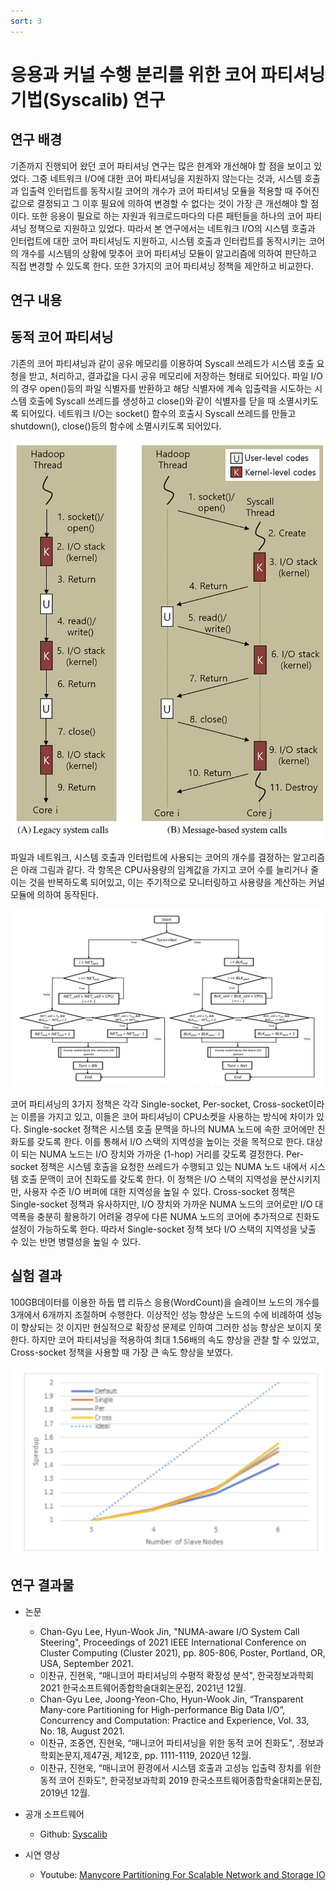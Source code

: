 ```yaml
---
sort: 3
---
```


# 응용과 커널 수행 분리를 위한 코어 파티셔닝 기법(Syscalib) 연구

## 연구 배경

기존까지 진행되어 왔던 코어 파티셔닝 연구는 많은 한계와 개선해야 할 점을 보이고 있었다. 그중 네트워크 I/O에 대한 코어 파티셔닝을 지원하지 않는다는 것과, 시스템 호출과 입출력 인터럽트를 동작시킬 코어의 개수가 코어 파티셔닝 모듈을 적용할 때 주어진 값으로 결정되고 그 이후 필요에 의하여 변경할 수 없다는 것이 가장 큰 개선해야 할 점이다. 또한 응용이 필요로 하는 자원과 워크로드마다의 다른 패턴들을 하나의 코어 파티셔닝 정책으로 지원하고 있었다. 따라서 본 연구에서는 네트워크 I/O의 시스템 호출과 인터럽트에 대한 코어 파티셔닝도 지원하고, 시스템 호출과 인터럽트를 동작시키는 코어의 개수를 시스템의 상황에 맞추어 코어 파티셔닝 모듈이 알고리즘에 의하여 판단하고 직접 변경할 수 있도록 한다. 또한 3가지의 코어 파티셔닝 정책을 제안하고 비교한다.

## 연구 내용

## 동적 코어 파티셔닝

기존의 코어 파티셔닝과 같이 공유 메모리를 이용하여 Syscall 쓰레드가 시스템 호출 요청을 받고, 처리하고, 결과값을 다시 공유 메모리에 저장하는 형태로 되어있다. 파일 I/O의 경우 open()등의 파일 식별자를 반환하고 해당 식별자에 계속 입출력을 시도하는 시스템 호출에 Syscall 쓰레드를 생성하고 close()와 같이 식별자를 닫을 때 소멸시키도록 되어있다. 네트워크 I/O는 socket() 함수의 호출시 Syscall 쓰레드를 만들고 shutdown(), close()등의 함수에 소멸시키도록 되어있다.

![Fig1](/Data/images/02/02-09-03-01.png)

파일과 네트워크, 시스템 호출과 인터럽트에 사용되는 코어의 개수를 결정하는 알고리즘은 아래 그림과 같다. 각 항목은 CPU사용량의 임계값을 가지고 코어 수를 늘리거나 줄이는 것을 반복하도록 되어있고, 이는 주기적으로 모니터링하고 사용량을 계산하는 커널 모듈에 의하여 동작된다.

![Fig1](/Data/images/02/02-09-03-02.png)

코어 파티셔닝의 3가지 정책은 각각 Single-socket, Per-socket, Cross-socket이라는 이름을 가지고 있고, 이들은 코어 파티셔닝이 CPU소켓을 사용하는 방식에 차이가 있다. Single-socket 정책은 시스템 호출 문맥을 하나의 NUMA 노드에 속한 코어에만 친화도를 갖도록 한다. 이를 통해서 I/O 스택의 지역성을 높이는 것을 목적으로 한다. 대상이 되는 NUMA 노드는 I/O 장치와 가까운 (1-hop) 거리를 갖도록 결정한다. Per-socket 정책은 시스템 호출을 요청한 쓰레드가 수행되고 있는 NUMA 노드 내에서 시스템 호출 문맥이 코어 친화도를 갖도록 한다. 이 정책은 I/O 스택의 지역성을 분산시키지만, 사용자 수준 I/O 버퍼에 대한 지역성을 높일 수 있다. Cross-socket 정책은 Single-socket 정책과 유사하지만, I/O 장치와 가까운 NUMA 노드의 코어로만 I/O 대역폭을 충분히 활용하기 어려울 경우에 다른 NUMA 노드의 코어에 추가적으로 친화도 설정이 가능하도록 한다. 따라서 Single-socket 정책 보다 I/O 스택의 지역성을 낮출 수 있는 반면 병렬성을 높일 수 있다.

## 실험 결과

100GB데이터를 이용한 하둡 맵 리듀스 응용(WordCount)을 슬레이브 노드의 개수를 3개에서 6개까지 조절하며 수행한다. 이상적인 성능 향상은 노드의 수에 비례하여 성능이 향상되는 것 이지만 현실적으로 확장성 문제로 인하여 그러한 성능 향상은 보이지 못한다. 하지만 코어 파티셔닝을 적용하여 최대 1.56배의 속도 향상을 관찰 할 수 있었고, Cross-socket 정책을 사용할 때 가장 큰 속도 향상을 보였다.

![Fig1](/Data/images/02/02-09-03-03.png)

## 연구 결과물

* 논문
  - Chan-Gyu Lee, Hyun-Wook Jin, "NUMA-aware I/O System Call Steering", Proceedings of 2021 IEEE International Conference on Cluster Computing (Cluster 2021), pp. 805-806, Poster, Portland, OR, USA, September 2021.
  - 이찬규, 진현욱, “매니코어 파티셔닝의 수평적 확장성 분석", 한국정보과학회 2021 한국소프트웨어종합학술대회논문집, 2021년 12월.
  - Chan-Gyu Lee, Joong-Yeon-Cho, Hyun-Wook Jin, “Transparent Many-core Partitioning for High-performance Big Data I/O”, Concurrency and Computation: Practice and Experience, Vol. 33, No. 18, August 2021.
  - 이찬규, 조중연, 진현욱, “매니코어 파티셔닝을 위한 동적 코어 친화도", .정보과학회논문지,제47권, 제12호, pp. 1111-1119, 2020년 12월.
  - 이찬규, 진현욱, “매니코어 환경에서 시스템 호출과 고성능 입출력 장치를 위한 동적 코어 친화도", 한국정보과학회 2019 한국소프트웨어종합학술대회논문집, 2019년 12월.

* 공개 소프트웨어
  - Github: [Syscalib](https://github.com/oslab-swrc/syscalib)

* 시연 영상
  - Youtube: [Manycore Partitioning For Scalable Network and Storage IO](https://youtu.be/kbqxlLzLAeM)

